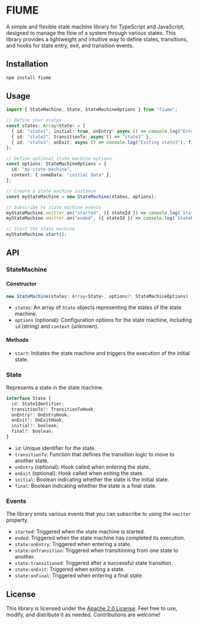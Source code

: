 # FIUME

A simple and flexible state machine library for TypeScript and JavaScript, designed to manage the flow of a system through various states. This library provides a lightweight and intuitive way to define states, transitions, and hooks for state entry, exit, and transition events.

## Installation

```bash
npm install fiume
```

## Usage

```typescript
import { StateMachine, State, StateMachineOptions } from "fiume";

// Define your states
const states: Array<State> = [
  { id: "state1", initial: true, onEntry: async () => console.log("Entering state1") },
  { id: "state2", transitionTo: async () => "state3" },
  { id: "state3", onExit: async () => console.log("Exiting state3"), final: true },
];

// Define optional state machine options
const options: StateMachineOptions = {
  id: "my-state-machine",
  context: { someData: "initial data" },
};

// Create a state machine instance
const myStateMachine = new StateMachine(states, options);

// Subscribe to state machine events
myStateMachine.emitter.on("started", ({ stateId }) => console.log(`StateMachine started in ${stateId}`));
myStateMachine.emitter.on("ended", ({ stateId }) => console.log(`StateMachine ended in ${stateId}`));

// Start the state machine
myStateMachine.start();
```

## API

### StateMachine

#### Constructor

```typescript
new StateMachine(states: Array<State>, options?: StateMachineOptions)
```

- `states`: An array of `State` objects representing the states of the state machine.
- `options` (optional): Configuration options for the state machine, including `id` (string) and `context` (unknown).

#### Methods

- `start`: Initiates the state machine and triggers the execution of the initial state.

### State

Represents a state in the state machine.

```javascript
interface State {
  id: StateIdentifier;
  transitionTo?: TransitionToHook;
  onEntry?: OnEntryHook;
  onExit?: OnExitHook;
  initial?: boolean;
  final?: boolean;
}
```

- `id`: Unique identifier for the state.
- `transitionTo`: Function that defines the transition logic to move to another state.
- `onEntry` (optional): Hook called when entering the state.
- `onExit` (optional): Hook called when exiting the state.
- `initial`: Boolean indicating whether the state is the initial state.
- `final`: Boolean indicating whether the state is a final state.

### Events

The library emits various events that you can subscribe to using the `emitter` property.

- `started`: Triggered when the state machine is started.
- `ended`: Triggered when the state machine has completed its execution.
- `state:onEntry`: Triggered when entering a state.
- `state:onTransition`: Triggered when transitioning from one state to another.
- `state:transitioned`: Triggered after a successful state transition.
- `state:onExit`: Triggered when exiting a state.
- `state:onFinal`: Triggered when entering a final state.

## License

This library is licensed under the [Apache 2.0 License](LICENSE). Feel free to use, modify, and distribute it as needed. Contributions are welcome!